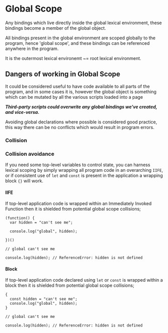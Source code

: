 # Global Scope

Any bindings which live directly inside the global lexical environment, these bindings become a member of the global object.

All bindings present in the global environment are scoped globally to the program, hence 'global scope', and these bindings can be referenced anywhere in the program.

It is the outermost lexical environemt ~= root lexical environment.

## Dangers of working in Global Scope

It could be considered useful to have code available to all parts of the program, and in some cases it is, however the global object is something which can be mutated by all the various scripts loaded into a page

**_Third-party scripts could overwrite any global bindings we've created, and vice-versa._**

Avoiding global declarations where possible is considered good practice, this way there can be no conflicts which would result in program errors.

### Collision

### Collision avoidance

If you need some top-level variables to control state, you can harness lexical scoping by simply wrapping all program code in an overarching `IIFE`, or if consistent use of `let` and `const` is present in the application a wrapping block `{}` will work.

#### IIFE

If top-level application code is wrapped within an Immediately Invoked Function then it is shielded from potential global scope collisions;

```
(function() {
  var hidden = "can't see me";

  console.log("global", hidden);

})()

// global can't see me

console.log(hidden); // ReferenceError: hidden is not defined
```

#### Block

If top-level application code declared using `let` or `const` is wrapped within a block then it is shielded from potential global scope collisions;

```
{
  const hidden = "can't see me";
  console.log("global", hidden);
}

// global can't see me

console.log(hidden); // ReferenceError: hidden is not defined
```
